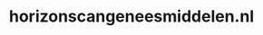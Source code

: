 ---
layout: post
title:  "horizonscangeneesmiddelen.nl"
internal_url:  "/dutchgov/horizonscangeneesmiddelen.nl.html"
categories: dutchgov
---